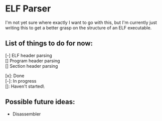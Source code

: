 # ELF Parser

I'm not yet sure where exactly I want to go with this, but I'm currently just writing this to get a better grasp on the structure of an ELF executable.

## List of things to do for now:
\[-] ELF header parsing\
\[] Program header parsing\
\[] Section header parsing


\[x]: Done\
\[-]: In progress\
\[]: Haven't started\

## Possible future ideas:
- Disassembler
